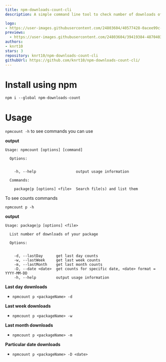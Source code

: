 ```yaml
---
title: npm-downloads-count-cli
description: A simple command line tool to check number of downloads of your npm package.

logo:
- https://user-images.githubusercontent.com/24803604/40577428-0acee99c-6123-11e8-92cc-8e8efcbcfae8.jpg
previews:
  - https://user-images.githubusercontent.com/24803604/39419384-48704030-4c7d-11e8-8071-08c508a0da7a.gif
authors:
- knrt10
stars: 3
repository: knrt10/npm-downloads-count-cli
githubUrl: https://github.com/knrt10/npm-downloads-count-cli/
---
```



# Install using npm

`npm i --global npm-downloads-count`

# Usage

`npmcount -h` to see commands you can use

**output**

```
Usage: npmcount [options] [command]

  Options:


    -h, --help                  output usage information

  Commands:

    package|p [options] <file>  Search file(s) and list them
```

To see counts commands

`npmcount p -h`

**output**

```
Usage: package|p [options] <file>

  List number of downloads of your package

  Options:


    -d, --lastDay      get last day counts
    -w, --lastWeek     get last week counts
    -m, --lastMonth    get last month counts
    -D, --date <date>  get counts for specific date, <date> format = YYYY-MM-DD
    -h, --help         output usage information
```

**Last day downloads**
- `npmcount p <packageName> -d`

**Last week downloads**
- `npmcount p <packageName> -w`

**Last month downloads**
- `npmcount p <packageName> -m`

**Particular date downloads**
- `npmcount p <packageName> -D <date>`
